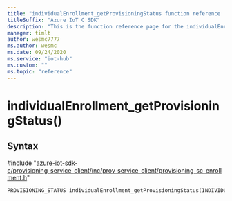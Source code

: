 ```yaml
---                             
title: "individualEnrollment_getProvisioningStatus function reference | Microsoft Docs" 
titleSuffix: "Azure IoT C SDK"            
description: "This is the function reference page for the individualEnrollment_getProvisioningStatus() function in the Azure IoT C SDK. This SDK is used with Azure IoT Hub and Azure IoT Hub Device Provisioning Service"            
manager: timlt                 
author: wesmc7777              
ms.author: wesmc               
ms.date: 09/24/2020                    
ms.service: "iot-hub"             
ms.custom: ""                
ms.topic: "reference"        
---                            
```


# individualEnrollment_getProvisioningStatus()

## Syntax

\#include "[azure-iot-sdk-c/provisioning_service_client/inc/prov_service_client/provisioning_sc_enrollment.h](../provisioning-sc-enrollment-h.md)"  
```C
PROVISIONING_STATUS individualEnrollment_getProvisioningStatus(INDIVIDUAL_ENROLLMENT_HANDLE  MU_C2);
```

